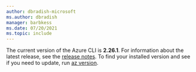 ```yaml
---
author: dbradish-microsoft
ms.author: dbradish
manager: barbkess
ms.date: 07/20/2021
ms.topic: include
---
```


The current version of the Azure CLI is __2.26.1__. For information about the latest release, see the [release notes](../release-notes-azure-cli.md). To find your installed version and see if you need to update, run [az version](/cli/azure/reference-index#az_version).
